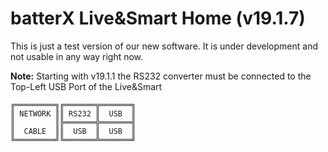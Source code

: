# batterX Live&Smart Home (v19.1.7)

This is just a test version of our new software. It is under development and not usable in any way right now.

**Note:** Starting with v19.1.1 the RS232 converter must be connected to the Top-Left USB Port of the Live&Smart
```
╔═════════╗╔═══════╦═══════╗
║ NETWORK ║║ RS232 ║  USB  ║
║         ║╠═══════╬═══════╣
║  CABLE  ║║  USB  ║  USB  ║
╚═════════╝╚═══════╩═══════╝
```

